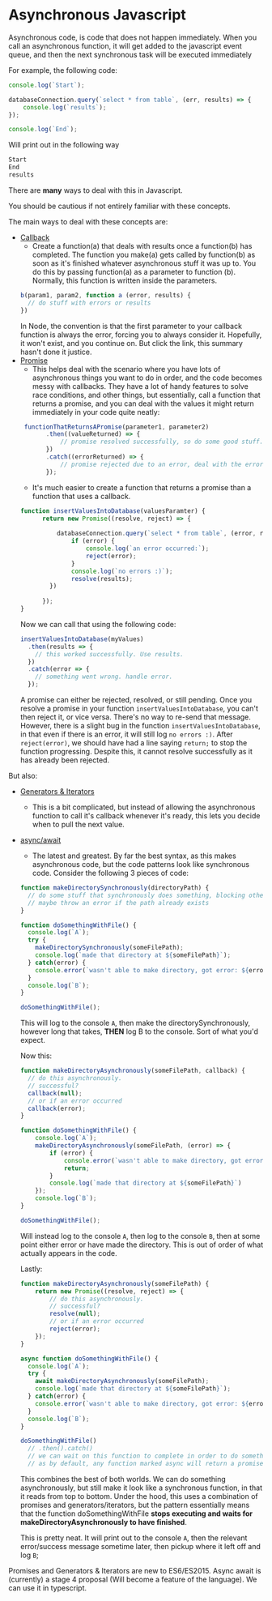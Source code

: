 # Asynchronous Javascript

Asynchronous code, is code that does not happen immediately. When you call an asynchronous function, it will get added to the javascript event queue, and then the next synchronous task will be executed immediately

For example, the following code:
```javascript
console.log(`Start`);

databaseConnection.query(`select * from table`, (err, results) => {
    console.log(`results`);   
});

console.log(`End`);
```
Will print out in the following way
```bash
Start
End
results
```

There are **many** ways to deal with this in Javascript.

You should be cautious if not entirely familiar with these concepts.

The main ways to deal with these concepts are:
- [Callback](https://github.com/getify/You-Dont-Know-JS/blob/master/async%20%26%20performance/ch2.md)
  - Create a function(a) that deals with results once a function(b) has completed.
  The function you make(a) gets called by function(b) as soon as it's finished whatever asynchronous stuff it was up to. You do this by passing function(a) as a parameter to function (b).
  Normally, this function is written inside the parameters.
  ```javascript 
  b(param1, param2, function a (error, results) {
    // do stuff with errors or results
  })
   ```
   In Node, the convention is that the first parameter to your callback function is always the error, forcing you to always consider it. Hopefully, it won't exist, and you continue on. But click the link, this summary hasn't done it justice.  
- [Promise](https://github.com/getify/You-Dont-Know-JS/blob/master/async%20%26%20performance/ch3.md)
  - This helps deal with the scenario where you have lots of asynchronous things you want to do in order,
  and the code becomes messy with callbacks. They have a lot of handy features to solve race conditions, and other things, but essentially, call a function that returns a promise, and you can deal with the values it might return immediately in your code quite neatly:
   ```javascript
    functionThatReturnsAPromise(parameter1, parameter2)
          .then((valueReturned) => {
              // promise resolved successfully, so do some good stuff.
          })
          .catch((errorReturned) => {
              // promise rejected due to an error, deal with the error.
          });
    ```
   - It's much easier to create a function that returns a promise than a function that uses a callback.
    ```javascript
    function insertValuesIntoDatabase(valuesParamter) {
          return new Promise((resolve, reject) => {
              
              databaseConnection.query(`select * from table`, (error, results) => {
                  if (error) {
                      console.log(`an error occurred:`);
                      reject(error);
                  }
                  console.log(`no errors :)`);
                  resolve(results);
            })
            
          });
    }
    ```
    Now we can call that using the following code:
    ```javascript
    insertValuesIntoDatabase(myValues)
      .then(results => {
        // this worked successfully. Use results.
      })
      .catch(error => {
        // something went wrong. handle error.
      });
    ```
    A promise can either be rejected, resolved, or still pending. Once you resolve a promise in your function `insertValuesIntoDatabase`,
    you can't then reject it, or vice versa. There's no way to re-send that message.
     However, there is a slight bug in the function `insertValuesIntoDatabase`, in that even if there is an error, it will still log `no errors :)`.
     After `reject(error)`, we should have had a line saying `return;` to stop the function progressing. Despite this, it cannot resolve successfully as it has already been rejected.

But also: 
- [Generators & Iterators](https://github.com/getify/You-Dont-Know-JS/blob/master/async%20%26%20performance/ch4.md)
  - This is a bit complicated, but instead of allowing the asynchronous function to call it's callback whenever it's ready, this lets you decide when to pull the next value.
- [async/await](https://github.com/getify/You-Dont-Know-JS/blob/master/es6%20%26%20beyond/ch8.md)
  - The latest and greatest. By far the best syntax, as this makes asynchronous code, but the code patterns look like synchronous code.
  Consider the following 3 pieces of code:
  
  ```javascript
  function makeDirectorySynchronously(directoryPath) {
    // do some stuff that synchronously does something, blocking other things from happening.
    // maybe throw an error if the path already exists  
  }

  function doSomethingWithFile() {
    console.log(`A`);
    try {
      makeDirectorySynchronously(someFilePath);
      console.log(`made that directory at ${someFilePath}`);
    } catch(error) {
      console.error(`wasn't able to make directory, got error: ${error}`);  
    }
    console.log(`B`);
  }

  doSomethingWithFile();
  ```
  
  This will log to the console `A`, then make the directorySynchronously, however long that takes, **THEN** log B to the console.
  Sort of what you'd expect.
  
  Now this:
  
  ```javascript
  function makeDirectoryAsynchronously(someFilePath, callback) {
    // do this asynchronously.
    // successful?
    callback(null);
    // or if an error occurred
    callback(error);
  }

  function doSomethingWithFile() {
      console.log(`A`);
      makeDirectoryAsynchronously(someFilePath, (error) => {
          if (error) {
              console.error(`wasn't able to make directory, got error: ${error}`);
              return;
          }
          console.log(`made that directory at ${someFilePath}`)
      });
      console.log(`B`);
  }

  doSomethingWithFile();
  ```
  
  Will instead log to the console `A`, then log to the console `B`, then at some point either error or have made the directory.
  This is out of order of what actually appears in the code.
  
  Lastly:
  
  ```javascript
  function makeDirectoryAsynchronously(someFilePath) {
      return new Promise((resolve, reject) => {
          // do this asynchronously.
          // successful?
          resolve(null);
          // or if an error occurred
          reject(error);
      });
  }

  async function doSomethingWithFile() {
    console.log(`A`);
    try {
      await makeDirectoryAsynchronously(someFilePath);
      console.log(`made that directory at ${someFilePath}`);
    } catch(error) {
      console.error(`wasn't able to make directory, got error: ${error}`);  
    }
    console.log(`B`);
  }

  doSomethingWithFile()
    // .then().catch()
    // we can wait on this function to complete in order to do something else once it has finished,
    // as by default, any function marked async will return a promise.
  ```
  
  This combines the best of both worlds. We can do something asynchronously,
  but still make it look like a synchronous function, in that it reads from top to bottom.
  Under the hood, this uses a combination of promises and generators/iterators, but the pattern essentially means that the function doSomethingWithFile **stops executing and waits for makeDirectoryAsynchronously to have finished**.
  
  This is pretty neat.
  It will print out to the console `A`, then the relevant error/success message sometime later, then pickup where it left off and log `B`;
  
Promises and Generators & Iterators are new to ES6/ES2015.
Async await is (currently) a stage 4 proposal (Will become a feature of the language). We can use it in typescript.